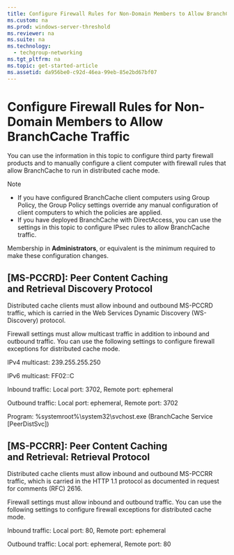```yaml
---
title: Configure Firewall Rules for Non-Domain Members to Allow BranchCache Traffic
ms.custom: na
ms.prod: windows-server-threshold
ms.reviewer: na
ms.suite: na
ms.technology: 
  - techgroup-networking
ms.tgt_pltfrm: na
ms.topic: get-started-article
ms.assetid: da956be0-c92d-46ea-99eb-85e2bd67bf07
---
```

# Configure Firewall Rules for Non-Domain Members to Allow BranchCache Traffic
You can use the information in this topic to configure third party firewall products and to manually configure a client computer with firewall rules that allow BranchCache to run in distributed cache mode.

> [!NOTE]
> -   If you have configured BranchCache client computers using Group Policy, the Group Policy settings override any manual configuration of client computers to which the policies are applied.
> -   If you have deployed BranchCache with DirectAccess, you can use the settings in this topic to configure IPsec rules to allow BranchCache traffic.

Membership in **Administrators**, or equivalent is the minimum required to make these configuration changes.

## \[MS\-PCCRD\]: Peer Content Caching and Retrieval Discovery Protocol
Distributed cache clients must allow inbound and outbound MS\-PCCRD traffic, which is carried in the Web Services Dynamic Discovery \(WS\-Discovery\) protocol.

Firewall settings must allow multicast traffic in addition to inbound and outbound traffic. You can use the following settings to configure firewall exceptions for distributed cache mode.

IPv4 multicast: 239.255.255.250

IPv6 multicast: FF02::C

Inbound traffic: Local port: 3702, Remote port: ephemeral

Outbound traffic: Local port: ephemeral, Remote port: 3702

Program: %systemroot%\\system32\\svchost.exe \(BranchCache Service \[PeerDistSvc\]\)

## \[MS\-PCCRR\]: Peer Content Caching and Retrieval: Retrieval Protocol
Distributed cache clients must allow inbound and outbound MS\-PCCRR traffic, which is carried in the HTTP 1.1 protocol as documented in request for comments \(RFC\) 2616.

Firewall settings must allow inbound and outbound traffic. You can use the following settings to configure firewall exceptions for distributed cache mode.

Inbound traffic: Local port: 80, Remote port: ephemeral

Outbound traffic: Local port: ephemeral, Remote port: 80


